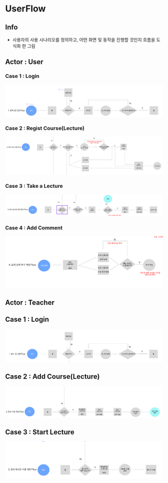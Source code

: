 # UserFlow

## Info
- 사용자의 사용 시나리오를 정의하고, 어떤 화면 및 동작을 진행할 것인지 흐름을 도식화 한 그림

## Actor : User

### Case 1 : Login
![](./images/login.PNG)

### Case 2 : Regist Course(Lecture)
![](./images/regist_course.PNG)

### Case 3 : Take a Lecture
![](./images/take_course.PNG)

### Case 4 : Add Comment
![](./images/review.PNG)

## Actor : Teacher

## Case 1 : Login
![](./images/teacher_login.PNG)

## Case 2 : Add Course(Lecture)
![](./images/add_course.PNG)

## Case 3 : Start Lecture
![](./images/start_lecture.PNG)
